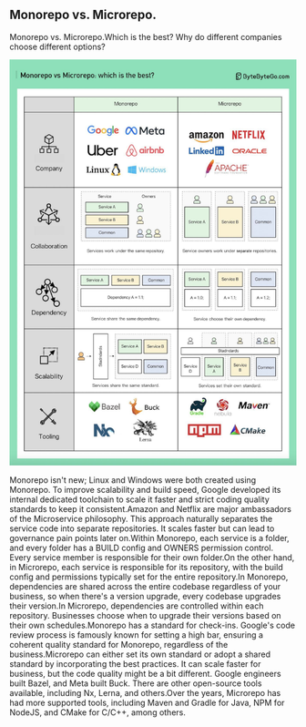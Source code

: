 ## Monorepo vs. Microrepo.
Monorepo vs. Microrepo.Which is the best? Why do different companies choose different options?<p>
  <img src="../images/monorepo-microrepo.jpg" />
</p>
Monorepo isn't new; Linux and Windows were both created using Monorepo. To improve scalability and build speed, Google developed its internal dedicated toolchain to scale it faster and strict coding quality standards to keep it consistent.Amazon and Netflix are major ambassadors of the Microservice philosophy. This approach naturally separates the service code into separate repositories. It scales faster but can lead to governance pain points later on.Within Monorepo, each service is a folder, and every folder has a BUILD config and OWNERS permission control. Every service member is responsible for their own folder.On the other hand, in Microrepo, each service is responsible for its repository, with the build config and permissions typically set for the entire repository.In Monorepo, dependencies are shared across the entire codebase regardless of your business, so when there's a version upgrade, every codebase upgrades their version.In Microrepo, dependencies are controlled within each repository. Businesses choose when to upgrade their versions based on their own schedules.Monorepo has a standard for check-ins. Google's code review process is famously known for setting a high bar, ensuring a coherent quality standard for Monorepo, regardless of the business.Microrepo can either set its own standard or adopt a shared standard by incorporating the best practices. It can scale faster for business, but the code quality might be a bit different. 
Google engineers built Bazel, and Meta built Buck. There are other open-source tools available, including Nx, Lerna, and others.Over the years, Microrepo has had more supported tools, including Maven and Gradle for Java, NPM for NodeJS, and CMake for C/C++, among others.